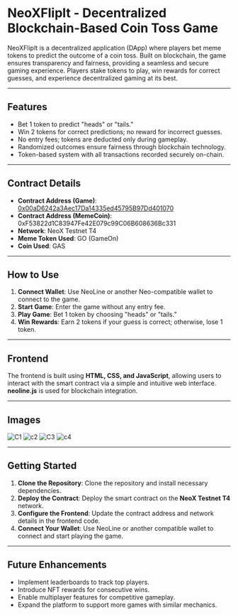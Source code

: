 # NeoXFlipIt - Decentralized Blockchain-Based Coin Toss Game

NeoXFlipIt is a decentralized application (DApp) where players bet meme tokens to predict the outcome of a coin toss. Built on blockchain, the game ensures transparency and fairness, providing a seamless and secure gaming experience. Players stake tokens to play, win rewards for correct guesses, and experience decentralized gaming at its best.

---

## Features
- Bet 1 token to predict "heads" or "tails."
- Win 2 tokens for correct predictions; no reward for incorrect guesses.
- No entry fees; tokens are deducted only during gameplay.
- Randomized outcomes ensure fairness through blockchain technology.
- Token-based system with all transactions recorded securely on-chain.

---

## Contract Details
- **Contract Address (Game)**: [0x00aD6242a3Aec17Da14335ed45795B97Dd401070](https://xt4scan.ngd.network/address/0x00aD6242a3Aec17Da14335ed45795B97Dd401070)
- **Contract Address (MemeCoin)**: 0xF53822d1C83947Fe42E079c99C06B608636Bc331  
- **Network**: NeoX Testnet T4  
- **Meme Token Used**: GO (GameOn)
- **Coin Used**: GAS
---

## How to Use
1. **Connect Wallet**: Use NeoLine or another Neo-compatible wallet to connect to the game.
2. **Start Game**: Enter the game without any entry fee.
3. **Play Game**: Bet 1 token by choosing "heads" or "tails."
4. **Win Rewards**: Earn 2 tokens if your guess is correct; otherwise, lose 1 token.

---

## Frontend
The frontend is built using **HTML, CSS, and JavaScript**, allowing users to interact with the smart contract via a simple and intuitive web interface. **neoline.js** is used for blockchain integration.

---

## Images
![C1](https://github.com/user-attachments/assets/78c508d9-65aa-4475-b4a8-1e6d43c8bd5f)
![c2](https://github.com/user-attachments/assets/b4ca277b-5401-41e9-975d-80da32e4c1c7)
![C3](https://github.com/user-attachments/assets/321dea87-9a5b-445b-a795-289af07e368c)
![c4](https://github.com/user-attachments/assets/268530eb-df52-483d-be28-b6f81ac5db13)

---

## Getting Started
1. **Clone the Repository**: Clone the repository and install necessary dependencies.
2. **Deploy the Contract**: Deploy the smart contract on the **NeoX Testnet T4** network.
3. **Configure the Frontend**: Update the contract address and network details in the frontend code.
4. **Connect Your Wallet**: Use NeoLine or another compatible wallet to connect and start playing the game.

---

## Future Enhancements
- Implement leaderboards to track top players.
- Introduce NFT rewards for consecutive wins.
- Enable multiplayer features for competitive gameplay.
- Expand the platform to support more games with similar mechanics.

